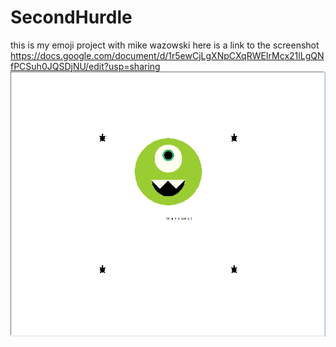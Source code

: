 # SecondHurdle
this is my emoji project with mike wazowski
here is a link to the screenshot
https://docs.google.com/document/d/1r5ewCjLgXNpCXqRWEIrMcx21lLgQNfPCSuh0JQSDjNU/edit?usp=sharing
![Baby Wazowski](https://github.com/kumaren14/SecondHurdle/blob/master/Wazowski.PNG)
